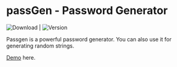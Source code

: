 

passGen - Password Generator
====

![Download](http://img.shields.io/badge/download-2.953%20kb-blue.svg)  |  ![Version](http://img.shields.io/badge/version-1.0.0-brightgreen.svg) 

Passgen is a powerful password generator. You can also use it for generating random strings.

[Demo](http://alisentas.github.io/passGen/) here.